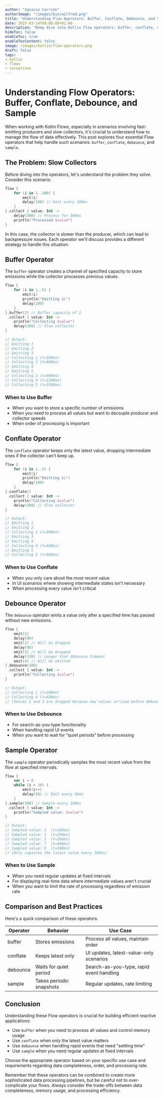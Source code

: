 ```yaml
---
author: "Ignacio Carrión"
authorImage: "/images/bio/wilfred.png"
title: "Understanding Flow Operators: Buffer, Conflate, Debounce, and Sample"
date: 2025-03-14T08:00:00+01:00
description: "Deep dive into Kotlin Flow operators: buffer, conflate, debounce, and sample. Learn when and how to use each operator with practical examples."
hideToc: false
enableToc: true
enableTocContent: false
image: /images/kotlin/flow-operators.png
draft: false
tags:
- kotlin
- flows
- coroutines
---
```


# Understanding Flow Operators: Buffer, Conflate, Debounce, and Sample

When working with Kotlin Flows, especially in scenarios involving fast-emitting producers and slow collectors, it's crucial to understand how to manage the flow of data effectively. This post explores four essential Flow operators that help handle such scenarios: `buffer`, `conflate`, `debounce`, and `sample`.

## The Problem: Slow Collectors

Before diving into the operators, let's understand the problem they solve. Consider this scenario:

```kotlin
flow {
    for (i in 1..100) {
        emit(i)
        delay(100) // Emit every 100ms
    }
}.collect { value: Int ->
    delay(300) // Process for 300ms
    println("Processed $value")
}
```

In this case, the collector is slower than the producer, which can lead to backpressure issues. Each operator we'll discuss provides a different strategy to handle this situation.

## Buffer Operator

The `buffer` operator creates a channel of specified capacity to store emissions while the collector processes previous values.

```kotlin
flow {
    for (i in 1..5) {
        emit(i)
        println("Emitting $i")
        delay(100)
    }
}.buffer(2) // Buffer capacity of 2
 .collect { value: Int ->
    println("Collecting $value")
    delay(300) // Slow collector
}

// Output:
// Emitting 1
// Emitting 2
// Emitting 3
// Collecting 1 (t=300ms)
// Collecting 2 (t=600ms)
// Emitting 4
// Emitting 5
// Collecting 3 (t=900ms)
// Collecting 4 (t=1200ms)
// Collecting 5 (t=1500ms)
```

### When to Use Buffer
- When you want to store a specific number of emissions
- When you need to process all values but want to decouple producer and collector speeds
- When order of processing is important

## Conflate Operator

The `conflate` operator keeps only the latest value, dropping intermediate ones if the collector can't keep up.

```kotlin
flow {
    for (i in 1..5) {
        emit(i)
        println("Emitting $i")
        delay(100)
    }
}.conflate()
 .collect { value: Int ->
    println("Collecting $value")
    delay(300) // Slow collector
}

// Output:
// Emitting 1
// Emitting 2
// Collecting 1 (t=300ms)
// Emitting 3
// Emitting 4
// Collecting 4 (t=600ms)
// Emitting 5
// Collecting 5 (t=900ms)
```

### When to Use Conflate
- When you only care about the most recent value
- In UI scenarios where showing intermediate states isn't necessary
- When processing every value isn't critical

## Debounce Operator

The `debounce` operator emits a value only after a specified time has passed without new emissions.

```kotlin
flow {
    emit(1)
    delay(90)
    emit(2) // Will be dropped
    delay(90)
    emit(3) // Will be dropped
    delay(150) // Longer than debounce timeout
    emit(4) // Will be emitted
}.debounce(100)
 .collect { value: Int ->
    println("Collecting $value")
}

// Output:
// Collecting 1 (t=100ms)
// Collecting 4 (t=430ms)
// (Values 2 and 3 are dropped because new values arrived before debounce timeout)
```

### When to Use Debounce
- For search-as-you-type functionality
- When handling rapid UI events
- When you want to wait for "quiet periods" before processing

## Sample Operator

The `sample` operator periodically samples the most recent value from the flow at specified intervals.

```kotlin
flow {
    var i = 0
    while (i < 10) {
        emit(i++)
        delay(50) // Emit every 50ms
    }
}.sample(100) // Sample every 100ms
 .collect { value: Int ->
    println("Sampled value: $value")
}

// Output:
// Sampled value: 1  (t=100ms)
// Sampled value: 3  (t=200ms)
// Sampled value: 5  (t=300ms)
// Sampled value: 7  (t=400ms)
// Sampled value: 9  (t=500ms)
// (Only captures the latest value every 100ms)
```

### When to Use Sample
- When you need regular updates at fixed intervals
- For displaying real-time data where intermediate values aren't crucial
- When you want to limit the rate of processing regardless of emission rate

## Comparison and Best Practices

Here's a quick comparison of these operators:

| Operator  | Behavior | Use Case |
|-----------|----------|-----------|
| buffer    | Stores emissions | Process all values, maintain order |
| conflate  | Keeps latest only | UI updates, latest-value-only scenarios |
| debounce  | Waits for quiet period | Search-as-you-type, rapid event handling |
| sample    | Takes periodic snapshots | Regular updates, rate limiting |

## Conclusion

Understanding these Flow operators is crucial for building efficient reactive applications:
- Use `buffer` when you need to process all values and control memory usage
- Use `conflate` when only the latest value matters
- Use `debounce` when handling rapid events that need "settling time"
- Use `sample` when you need regular updates at fixed intervals

Choose the appropriate operator based on your specific use case and requirements regarding data completeness, order, and processing rate.

Remember that these operators can be combined to create more sophisticated data processing pipelines, but be careful not to over-complicate your flows. Always consider the trade-offs between data completeness, memory usage, and processing efficiency.